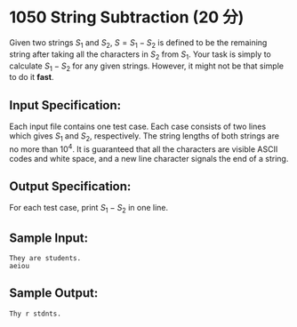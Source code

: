 # 1050 String Subtraction (20 分)

Given two strings $S_1$ and $S_2$, $S = S_1 - S_2$ is defined to be the remaining string after taking all the characters in $S_2$ from $S_1$. Your task is simply to calculate $S_1 - S_2$ for any given strings. However, it might not be that simple to do it **fast**.

## Input Specification:
Each input file contains one test case. Each case consists of two lines which gives $S_1$ and $S_2$, respectively. The string lengths of both strings are no more than $10^4$. It is guaranteed that all the characters are visible ASCII codes and white space, and a new line character signals the end of a string.

## Output Specification:
For each test case, print $S_1 - S_2$ in one line.

## Sample Input:
```
They are students.
aeiou
```

## Sample Output:
```
Thy r stdnts.
```
